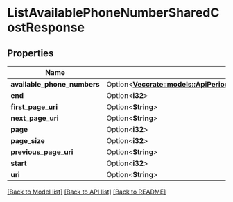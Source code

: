 # ListAvailablePhoneNumberSharedCostResponse

## Properties

Name | Type | Description | Notes
------------ | ------------- | ------------- | -------------
**available_phone_numbers** | Option<[**Vec<crate::models::ApiPeriodV2010PeriodAccountPeriodAvailablePhoneNumberCountryPeriodAvailablePhoneNumberSharedCost>**](api.v2010.account.available_phone_number_country.available_phone_number_shared_cost.md)> |  | [optional]
**end** | Option<**i32**> |  | [optional]
**first_page_uri** | Option<**String**> |  | [optional]
**next_page_uri** | Option<**String**> |  | [optional]
**page** | Option<**i32**> |  | [optional]
**page_size** | Option<**i32**> |  | [optional]
**previous_page_uri** | Option<**String**> |  | [optional]
**start** | Option<**i32**> |  | [optional]
**uri** | Option<**String**> |  | [optional]

[[Back to Model list]](../README.md#documentation-for-models) [[Back to API list]](../README.md#documentation-for-api-endpoints) [[Back to README]](../README.md)


